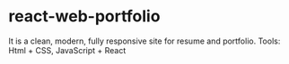 # react-web-portfolio

It is a clean, modern, fully responsive site for resume and portfolio.
Tools: Html + CSS, JavaScript + React
